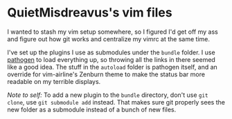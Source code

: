 # QuietMisdreavus's vim files

I wanted to stash my vim setup somewhere, so I figured I'd get off my ass and figure out how git
works and centralize my vimrc at the same time.

I've set up the plugins I use as submodules under the `bundle` folder.  I use [pathogen][] to load
everything up, so throwing all the links in there seemed like a good idea. The stuff in the
`autoload` folder is pathogen itself, and an override for vim-airline's Zenburn theme to make the
status bar more readable on my terrible displays.

[pathogen]: https://github.com/tpope/vim-pathogen

*Note to self:* To add a new plugin to the `bundle` directory, don't use `git clone`, use `git
submodule add` instead. That makes sure git properly sees the new folder as a submodule instead of a
bunch of new files.
